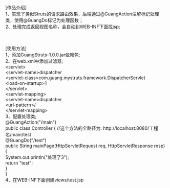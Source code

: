 [作品介绍]<br/>
1、实现了类似Struts的请求路由效果，后端通过@GuangAction注解标记处理类，使用@GuangDo标记为处理函数；<br/>
2、处理完成返回视图名称，会自动到WEB-INF下面找jsp;<br/>
<br/><br/>

[使用方法]<br/>
1、添加GuangStruts-1.0.0.jar依赖包;<br/>
2、在web.xml中添加过滤器;<br/>
      \<servlet><br/>
        \<servlet-name>dispatcher</servlet-name><br/>
        \<servlet-class>com.guang.mystruts.framework.DispatcherServlet</servlet-class><br/>
        \<load-on-startup>1</load-on-startup><br/>
    \</servlet><br/>
    \<servlet-mapping><br/>
        \<servlet-name>dispatcher</servlet-name><br/>
        \<url-pattern>/</url-pattern><br/>
    \</servlet-mapping><br/>
3、配置处理类;<br/>
    @GuangAction("/main")<br/>
	public class Controller {
		//这个方法的全路径为: http://localhost:8080/工程名/main/test<br/>
		@GuangDo("/test")<br/>
		public String  mainPage(HttpServletRequest req, HttpServletResponse resp){<br/>
			System.out.println("处理了3");<br/>
			return  "test";<br/>
		}<br/>
	}<br/>
4、在WEB-INF下面创建views/test.jsp<br/>
